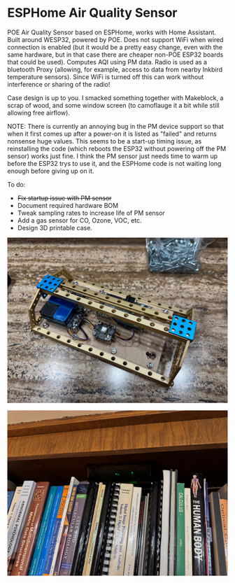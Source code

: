 # ESPHome Air Quality Sensor
POE Air Quality Sensor based on ESPHome, works with Home Assistant.
Built around WESP32, powered by POE.  Does not support WiFi when wired connection is enabled (but it would be a pretty easy change, even with the same hardware, but in that case there are cheaper non-POE ESP32 boards that could be used).
Computes AQI using PM data.
Radio is used as a bluetooth Proxy (allowing, for example, access to data from nearby Inkbird temperature sensors).   Since WiFi is turned off this can work without interference or sharing of the radio!

Case design is up to you.  I smacked something together with Makeblock, a scrap of wood, and some window screen (to camoflauge it a bit while still allowing free airflow).

NOTE: There is currently an annoying bug in the PM device support so that when it first comes up after a power-on it is listed as "failed" and returns nonsense
huge values.  This seems to be a start-up timing issue, as reinstalling the code (which reboots the ESP32 without powering off the PM sensor) works just fine.
I think the PM sensor just needs time to warm up before the ESP32 trys to use it, and the ESPHome code is not waiting long enough before giving up on it.

To do: 
- <strike>Fix startup issue with PM sensor</strike>
- Document required hardware BOM
- Tweak sampling rates to increase life of PM sensor
- Add a gas sensor for CO, Ozone, VOC, etc.
- Design 3D printable case.

![Components mounted inside "case"](IMAGES/aqi1.jpg)

![Case mounted inside top of bookshelf](IMAGES/aqi2.jpg)
